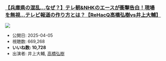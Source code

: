 ### [【兵庫県の混乱…なぜ？】テレ朝&NHKのエースが衝撃告白！現場を無視…テレビ報道の作り方とは？【ReHacQ高橋弘樹vs井上大輔】](https://www.youtube.com/watch?v=KKale4NVwsE)
[![](https://img.youtube.com/vi/KKale4NVwsE/sddefault.jpg)](https://www.youtube.com/watch?v=KKale4NVwsE)
-   公開日: 2025-04-05
-   視聴数: 669,268
-   **いいね数: 10,728**
-   出演者: 井上大輔, [高橋弘樹](/rehacq_fan/people/高橋弘樹 "wikilink")
